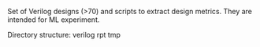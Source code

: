 Set of Verilog designs (>70) and scripts to extract design metrics. They are intended for ML experiment.

Directory structure:
verilog
rpt
tmp


